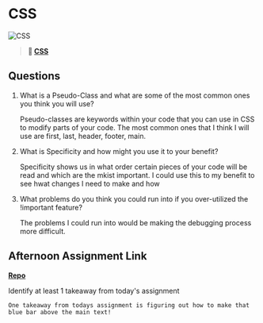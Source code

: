 # CSS

![CSS](https://bcw.blob.core.windows.net/public/cssUnit/1411879719053976)

> **📖 [CSS](https://codeworksacademy.com/fs-student-guide/resources/wk1/03-CSS)**

## Questions

1. What is a Pseudo-Class and what are some of the most common ones you think you will use?

   Pseudo-classes are keywords within your code that you can use in CSS to modify parts of your code. The most common ones that I think I will use are first, last, header, footer, main.

2. What is Specificity and how might you use it to your benefit?

   Specificity shows us in what order certain pieces of your code will be read and which are the mkist important. I could use this to my benefit to see hwat changes I need to make and how

3. What problems do you think you could run into if you over-utilized the !important feature?

   The problems I could run into would be making the debugging process more difficult.

## Afternoon Assignment Link

**[Repo](https://github.com/DrakeGraham4/cool-site)**

Identify at least 1 takeaway from today's assignment

    One takeaway from todays assignment is figuring out how to make that blue bar above the main text!
